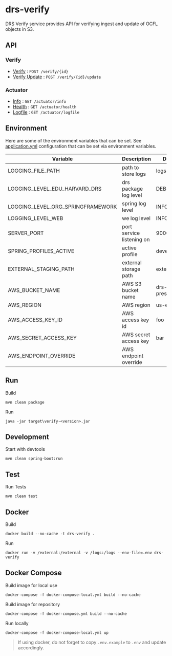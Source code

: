 # drs-verify

DRS Verify service provides API for verifying ingest and update of OCFL objects in S3.

## API

### Verify

* [Verify](verify.md#verify) : `POST /verify/{id}`
* [Verify Update](verify.md#verify-update) : `POST /verify/{id}/update`

### Actuator

* [Info](actuator.md#info) : `GET /actuator/info`
* [Health](actuator.md#health) : `GET /actuator/health`
* [Logfile](actuator.md#logfile) : `GET /actuator/logfile`

## Environment

Here are some of the environment variables that can be set. See [application.yml](https://github.com/wwelling/drs-verify/blob/main/src/main/resources/application.yml) configuration that can be set via environment variables.

| Variable                          | Description                                | Default                             |
| --------------------------        | ------------------------------------------ | ----------------------------------- |
| LOGGING_FILE_PATH                 | path to store logs                         | logs                                |
| LOGGING_LEVEL_EDU_HARVARD_DRS     | drs package log level                      | DEBUG                               |
| LOGGING_LEVEL_ORG_SPRINGFRAMEWORK | spring log level                           | INFO                                |
| LOGGING_LEVEL_WEB                 | we log level                               | INFO                                |
| SERVER_PORT                       | port service listening on                  | 9000                                |
| SPRING_PROFILES_ACTIVE            | active profile                             | development                         |
| EXTERNAL_STAGING_PATH             | external storage path                      | external                            |
| AWS_BUCKET_NAME                   | AWS S3 bucket name                         | drs-preservation                    |
| AWS_REGION                        | AWS region                                 | us-east-1                           |
| AWS_ACCESS_KEY_ID                 | AWS access key id                          | foo                                 |
| AWS_SECRET_ACCESS_KEY             | AWS secret access key                      | bar                                 |
| AWS_ENDPOINT_OVERRIDE             | AWS endpoint override                      |                                     |


## Run

Build
```
mvn clean package
```

Run
```
java -jar target\verify-<version>.jar
```

## Development

Start with devtools
```
mvn clean spring-boot:run
```

## Test

Run Tests
```
mvn clean test
```

## Docker

Build
```
docker build --no-cache -t drs-verify .
```

Run
```
docker run -v /external:/external -v /logs:/logs --env-file=.env drs-verify
```

## Docker Compose

Build image for local use
```
docker-compose -f docker-compose-local.yml build --no-cache
```

Build image for repository
```
docker-compose -f docker-compose.yml build --no-cache
```

Run locally
```
docker-compose -f docker-compose-local.yml up
```

> If using docker, do not forget to copy `.env.example` to `.env` and update accordingly.
